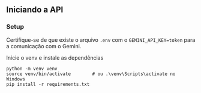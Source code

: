 ## Iniciando a API

### Setup

Certifique-se de que existe o arquivo `.env` com o `GEMINI_API_KEY=token` para a comunicação com o Gemini.

Inicie o venv e instale as dependências

```
python -m venv venv
source venv/bin/activate        # ou .\venv\Scripts\activate no Windows
pip install -r requirements.txt
```
